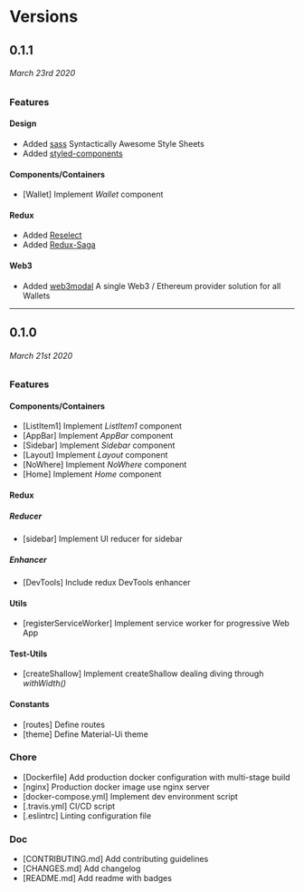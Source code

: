 # Versions

## 0.1.1

###### _March 23rd 2020_

### Features

#### Design

-   Added [sass](https://sass-lang.com/) Syntactically Awesome Style Sheets
-   Added [styled-components](https://styled-components.com/)

#### Components/Containers

-   [Wallet] Implement _Wallet_ component

#### Redux

-   Added [Reselect](https://github.com/reduxjs/reselect)
-   Added [Redux-Saga](https://redux-saga.js.org/)

#### Web3

-   Added [web3modal](https://github.com/Web3Modal/web3modal) A single Web3 / Ethereum provider solution for all Wallets

---

## 0.1.0

###### _March 21st 2020_

### Features

#### Components/Containers

-   [ListItem1] Implement _ListItem1_ component
-   [AppBar] Implement _AppBar_ component
-   [Sidebar] Implement _Sidebar_ component
-   [Layout] Implement _Layout_ component
-   [NoWhere] Implement _NoWhere_ component
-   [Home] Implement _Home_ component

#### Redux

##### Reducer

-   [sidebar] Implement UI reducer for sidebar

##### Enhancer

-   [DevTools] Include redux DevTools enhancer

#### Utils

-   [registerServiceWorker] Implement service worker for progressive Web App

#### Test-Utils

-   [createShallow] Implement createShallow dealing diving through _withWidth()_

#### Constants

-   [routes] Define routes
-   [theme] Define Material-Ui theme

### Chore

-   [Dockerfile] Add production docker configuration with multi-stage build
-   [nginx] Production docker image use nginx server
-   [docker-compose.yml] Implement dev environment script
-   [.travis.yml] CI/CD script
-   [.eslintrc] Linting configuration file

### Doc

-   [CONTRIBUTING.md] Add contributing guidelines
-   [CHANGES.md] Add changelog
-   [README.md] Add readme with badges
